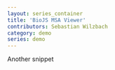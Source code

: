 ```yaml
---
layout: series_container
title: 'BioJS MSA Viewer'
contributors: Sebastian Wilzbach
category: demo
series: demo
---
```


<link type="text/css" rel="stylesheet" href="biojs-vis-msa/css/msa.css" />
<body>
<script src="biojs-vis-msa/build/biojs_vis_msa.min.js"></script>
<script src="//code.jquery.com/jquery-1.11.0.min.js"></script>
<script src="biojs-vis-msa/node_modules/biojs-model/biojs.model.min.js"></script>
<div id='msa'></div>


Another snippet
<div id='msa-ordering'></div>
<script src="biojs-vis-msa/snippets/msa_ordering.js"></script>

<script>
var msa_viewer = biojs.vis.msa;
var msa = new msa_viewer.msa('msa');
msa.seqmgr.addDummySequences();
</script>
</body>
